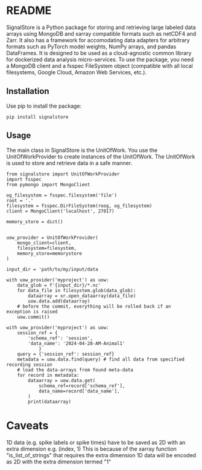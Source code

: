 

# README

SignalStore is a Python package for storing and retrieving large labeled data arrays using MongoDB and xarray compatible formats such as netCDF4 and Zarr. It also has a framework for accomodating data adapters for arbitrary formats such as PyTorch model weights, NumPy arrays, and pandas DataFrames. It is designed to be used as a cloud-agnostic common library for dockerized data analysis micro-services. To use the package, you need a MongoDB client and a fsspec FileSystem object (compatible with all local filesystems, Google Cloud, Amazon Web Services, etc.).

## Installation

Use pip to install the package:

```
pip install signalstore
```

## Usage

The main class in SignalStore is the UnitOfWork. You use the UnitOfWorkProvider to create instances of the UnitOfWork. The UnitOfWork is used to store and retrieve data in a safe manner.

```
from signalstore import UnitOfWorkProvider
import fsspec
from pymongo import MongoClient

og_filesystem = fsspec.filesystem('file')
root = '.'
filesystem = fsspec.DirFileSystem(roog, og_filesystem)
client = MongoClient('localhost', 27017)

memory_store = dict()


uow_provider = UnitOfWorkProvider(
    mongo_client=client,
    filesystem=filesystem,
    memory_store=memorystore
)

input_dir = 'path/to/my/input/data

with uow_provider('myproject') as uow:
    data_glob = f'{input_dir}/*.nc'
    for data_file in filesystem.glob(data_glob):
        dataarray = xr.open_dataarray(data_file)
        uow.data.add(dataarray)
    # before the commit, everything will be rolled back if an exception is raised
    uow.commit()

with uow_provider('myproject') as uow:
    session_ref = {
        'schema_ref': 'session',
        'data_name': '2024-04-28-AM-Animal1'
            }
    query = {'session_ref': session_ref}
    metadata = uow.data.find(query) # find all data from specified recording session
    # load the data-arrays from found meta-data
    for record in metadata:
        dataarray = uow.data.get(
            schema_ref=record['schema_ref'],
            data_name=record['data_name'],
        )
        print(dataarray)
```

# Caveats

1D data (e.g. spike labels or spike times) have to be saved as 2D with an extra dimension e.g. (index, 1)
This is because of the xarray function "is_list_of_strings" that requires the extra dimension
1D data will be encoded as 2D with the extra dimension termed "1"
